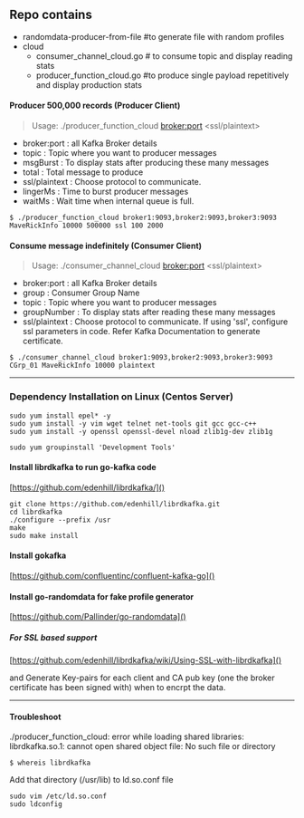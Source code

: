 
## Repo contains
- randomdata-producer-from-file #to generate file with random profiles
- cloud
    - consumer_channel_cloud.go     # to consume topic and display reading stats
    - producer_function_cloud.go   #to produce single payload repetitively and display production stats


#### Producer 500,000 records (Producer Client)

> Usage: ./producer_function_cloud <broker:port> <topic> <msgBurst> <total> <ssl/plaintext> <lingerMs> <waitMs>

- broker:port : all Kafka Broker details
- topic : Topic where you want to producer messages
- msgBurst : To display stats after producing these many messages
- total : Total message to produce
- ssl/plaintext : Choose protocol to communicate.
- lingerMs : Time to burst producer messages
- waitMs : Wait time when internal queue is full.

```
$ ./producer_function_cloud broker1:9093,broker2:9093,broker3:9093 MaveRickInfo 10000 500000 ssl 100 2000
```


#### Consume message indefinitely (Consumer Client)

> Usage: ./consumer_channel_cloud <broker:port> <group> <topic> <groupNumber> <ssl/plaintext>

- broker:port : all Kafka Broker details
- group : Consumer Group Name
- topic : Topic where you want to producer messages
- groupNumber : To display stats after reading these many messages
- ssl/plaintext : Choose protocol to communicate. If using 'ssl', configure ssl parameters in code. Refer Kafka Documentation to generate certificate.

```
$ ./consumer_channel_cloud broker1:9093,broker2:9093,broker3:9093 CGrp_01 MaveRickInfo 10000 plaintext
```


-------------------

### Dependency Installation on Linux (Centos Server)

```
sudo yum install epel* -y
sudo yum install -y vim wget telnet net-tools git gcc gcc-c++
sudo yum install -y openssl openssl-devel nload zlib1g-dev zlib1g

sudo yum groupinstall 'Development Tools'
```

#### Install librdkafka to run go-kafka code

[https://github.com/edenhill/librdkafka/]()

```
git clone https://github.com/edenhill/librdkafka.git
cd librdkafka
./configure --prefix /usr
make
sudo make install
```

#### Install gokafka
[https://github.com/confluentinc/confluent-kafka-go]()

#### Install go-randomdata for fake profile generator
[https://github.com/Pallinder/go-randomdata]()



##### For  SSL based support
[https://github.com/edenhill/librdkafka/wiki/Using-SSL-with-librdkafka]()

and Generate Key-pairs for each client and CA pub key (one the broker certificate has been signed with) when to encrpt the data.


---------------


#### Troubleshoot

./producer_function_cloud: error while loading shared libraries: librdkafka.so.1: cannot open shared object file: No such file or directory

```
$ whereis librdkafka
```
Add that directory (/usr/lib) to ld.so.conf file

```
sudo vim /etc/ld.so.conf
sudo ldconfig
```
